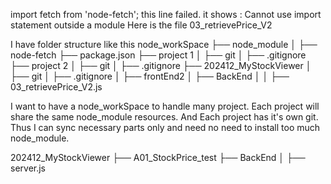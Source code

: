 import fetch from 'node-fetch'; this line failed. 
it shows : Cannot use import statement outside a module
Here is the file 03_retrievePrice_V2

I have folder structure like this 
node_workSpace
├── node_module
│   ├── node-fetch
├── package.json
├── project 1
│   ├── git
│   ├── .gitignore
├── project 2
│   ├── git
│   ├── .gitignore
├── 202412_MyStockViewer
│   ├── git
│   ├── .gitignore
│   ├── frontEnd2
│   ├── BackEnd
│   │   ├── 03_retrievePrice_V2.js

I want to have a node_workSpace to handle many project.
Each project will share the same node_module resources.
And Each project has it's own git.
Thus I can sync necessary parts only and need no need to install too much node_module.


202412_MyStockViewer
├── A01_StockPrice_test
├── BackEnd
│   ├── server.js



